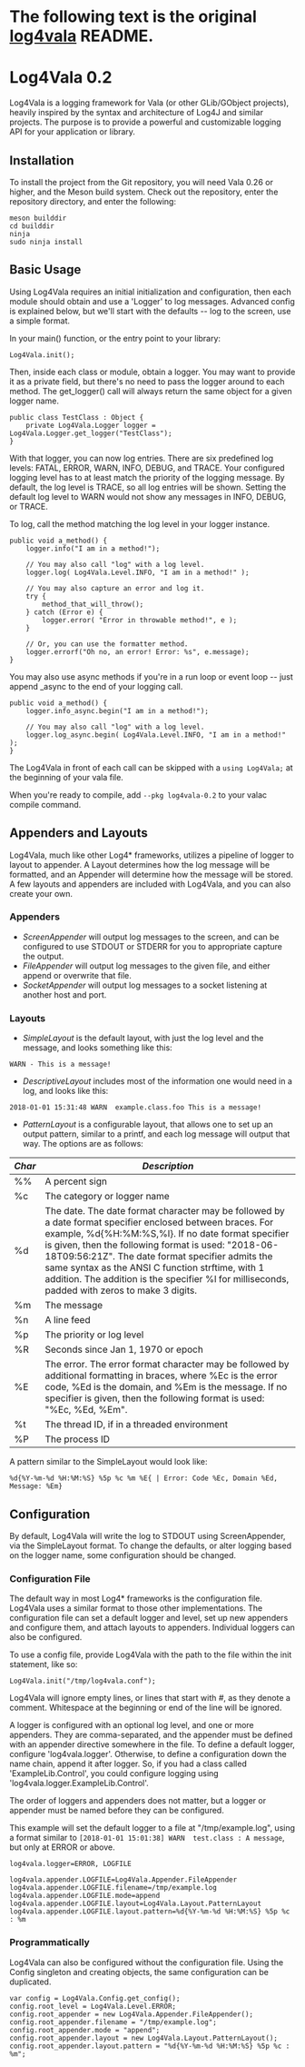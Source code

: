 # The following text is the original [log4vala](https://github.com/nmelnick/Log4Vala) README.
# Log4Vala 0.2

Log4Vala is a logging framework for Vala (or other GLib/GObject projects),
heavily inspired by the syntax and architecture of Log4J and similar projects.
The purpose is to provide a powerful and customizable logging API for your
application or library.

## Installation

To install the project from the Git repository, you will need Vala 0.26 or
higher, and the Meson build system. Check out the repository, enter the
repository directory, and enter the following:

```
meson builddir
cd builddir
ninja
sudo ninja install
```

## Basic Usage

Using Log4Vala requires an initial initialization and configuration, then
each module should obtain and use a 'Logger' to log messages. Advanced config
is explained below, but we'll start with the defaults -- log to the screen,
use a simple format.

In your main() function, or the entry point to your library:

```
Log4Vala.init();
```

Then, inside each class or module, obtain a logger. You may want to provide it
as a private field, but there's no need to pass the logger around to each
method. The get_logger() call will always return the same object for a given
logger name.

```
public class TestClass : Object {
	private Log4Vala.Logger logger = Log4Vala.Logger.get_logger("TestClass");
}
```

With that logger, you can now log entries. There are six predefined log levels:
FATAL, ERROR, WARN, INFO, DEBUG, and TRACE. Your configured logging level has to
at least match the priority of the logging message. By default, the log level is
TRACE, so all log entries will be shown. Setting the default log level to WARN
would not show any messages in INFO, DEBUG, or TRACE.

To log, call the method matching the log level in your logger instance.

```
public void a_method() {
	logger.info("I am in a method!");

	// You may also call "log" with a log level.
	logger.log( Log4Vala.Level.INFO, "I am in a method!" );

	// You may also capture an error and log it.
	try {
		method_that_will_throw();
	} catch (Error e) {
		logger.error( "Error in throwable method!", e );
	}

	// Or, you can use the formatter method.
	logger.errorf("Oh no, an error! Error: %s", e.message);
}
```

You may also use async methods if you're in a run loop or event loop -- just
append _async to the end of your logging call.

```
public void a_method() {
	logger.info_async.begin("I am in a method!");

	// You may also call "log" with a log level.
	logger.log_async.begin( Log4Vala.Level.INFO, "I am in a method!" );
}
```

The Log4Vala in front of each call can be skipped with a ```using Log4Vala;``` at
the beginning of your vala file.

When you're ready to compile, add ```--pkg log4vala-0.2``` to
your valac compile command.

## Appenders and Layouts

Log4Vala, much like other Log4* frameworks, utilizes a pipeline of logger to
layout to appender. A Layout determines how the log message will be formatted,
and an Appender will determine how the message will be stored. A few layouts
and appenders are included with Log4Vala, and you can also create your own.

### Appenders

* *ScreenAppender* will output log messages to the screen, and can be configured
to use STDOUT or STDERR for you to appropriate capture the output.
* *FileAppender* will output log messages to the given file, and either append
or overwrite that file.
* *SocketAppender* will output log messages to a socket listening at another
host and port.

### Layouts

* *SimpleLayout* is the default layout, with just the log level and the message,
and looks something like this:
```
WARN - This is a message!
```
* *DescriptiveLayout* includes most of the information one would need in a log,
and looks like this:
```
2018-01-01 15:31:48 WARN  example.class.foo This is a message!
```
* *PatternLayout* is a configurable layout, that allows one to set up an output
pattern, similar to a printf, and each log message will output that way. The options are as follows:

 | *Char* | *Description* |
 |--------|---------------|
 | %%     | A percent sign |
 | %c     | The category or logger name |
 | %d     | The date. The date format character may be followed by a date format specifier enclosed between braces. For example, %d{%H:%M:%S,%l}. If no date format specifier is given, then the following format is used: "2018-06-18T09:56:21Z". The date format specifier admits the same syntax as the ANSI C function strftime, with 1 addition. The addition is the specifier %l for milliseconds, padded with zeros to make 3 digits. |
 | %m     | The message |
 | %n     | A line feed |
 | %p     | The priority or log level |
 | %R     | Seconds since Jan 1, 1970 or epoch |
 | %E     | The error. The error format character may be followed by additional formatting in braces, where %Ec is the error code, %Ed is the domain, and %Em is the message. If no specifier is given, then the following format is used: "%Ec, %Ed, %Em". |
 | %t     | The thread ID, if in a threaded environment |
 | %P     | The process ID |

A pattern similar to the SimpleLayout would look like:
```
%d{%Y-%m-%d %H:%M:%S} %5p %c %m %E{ | Error: Code %Ec, Domain %Ed, Message: %Em}
```

## Configuration

By default, Log4Vala will write the log to STDOUT using ScreenAppender, via the
SimpleLayout format. To change the defaults, or alter logging based on the
logger name, some configuration should be changed.

### Configuration File

The default way in most Log4* frameworks is the configuration file. Log4Vala
uses a similar format to those other implementations. The configuration file
can set a default logger and level, set up new appenders and configure them, and
attach layouts to appenders. Individual loggers can also be configured.

To use a config file, provide Log4Vala with the path to the file within the init
statement, like so:

```
Log4Vala.init("/tmp/log4vala.conf");
```

Log4Vala will ignore empty lines, or lines that start with *#*, as they denote
a comment. Whitespace at the beginning or end of the line will be ignored.

A logger is configured with an optional log level, and one or more appenders.
They are comma-separated, and the appender must be defined with an appender
directive somewhere in the file. To define a default logger, configure
'log4vala.logger'. Otherwise, to define a configuration down the name chain, 
append it after logger. So, if you had a class called 'ExampleLib.Control', you
could configure logging using 'log4vala.logger.ExampleLib.Control'.

The order of loggers and appenders does not
matter, but a logger or appender must be named before they can be configured.

This example will set the default logger to a file at "/tmp/example.log", using
a format similar to ```[2018-01-01 15:01:38] WARN  test.class : A message```,
but only at ERROR or above.

```
log4vala.logger=ERROR, LOGFILE
    
log4vala.appender.LOGFILE=Log4Vala.Appender.FileAppender
log4vala.appender.LOGFILE.filename=/tmp/example.log
log4vala.appender.LOGFILE.mode=append
log4vala.appender.LOGFILE.layout=Log4Vala.Layout.PatternLayout
log4vala.appender.LOGFILE.layout.pattern=%d{%Y-%m-%d %H:%M:%S} %5p %c : %m
```

### Programmatically

Log4Vala can also be configured without the configuration file. Using the
Config singleton and creating objects, the same configuration can be duplicated.

```
var config = Log4Vala.Config.get_config();
config.root_level = Log4Vala.Level.ERROR;
config.root_appender = new Log4Vala.Appender.FileAppender();
config.root_appender.filename = "/tmp/example.log";
config.root_appender.mode = "append";
config.root_appender.layout = new Log4Vala.Layout.PatternLayout();
config.root_appender.layout.pattern = "%d{%Y-%m-%d %H:%M:%S} %5p %c : %m";
```
